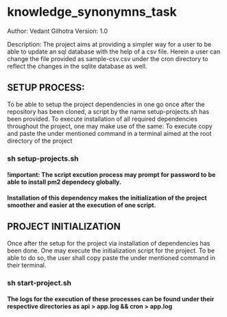 # knowledge_synonymns_task

Author: Vedant Gilhotra
Version: 1.0

Description: The project aims at providing a simpler way for a user to be able to update an sql database with the help of a csv file. 
Herein a user can change the file provided as sample-csv.csv under the cron directory to reflect the changes in the sqlite database as well.

## SETUP PROCESS:
To be able to setup the project dependencies in one go once after the repository has been cloned, a script by the name setup-projects.sh has been provided.
To execute installation of all required dependencies throughout the project, one may make use of the same:
To execute copy and paste the under mentioned command in a terminal aimed at the root directory of the project

### sh setup-projects.sh

#### !important: The script excution process may prompt for password to be able to install pm2 dependecy globally. 
#### Installation of this dependency makes the initialization of the project smoother and easier at the execution of one script.

## PROJECT INITIALIZATION
Once after the setup for the project via installation of dependencies has been done. One may execute the initialization script for the project.
To be able to do so, the user shall copy paste the under mentioned command in their terminal.
### sh start-project.sh 

#### The logs for the execution of these processes can be found under their respective directories as api > app.log  &&  cron > app.log
